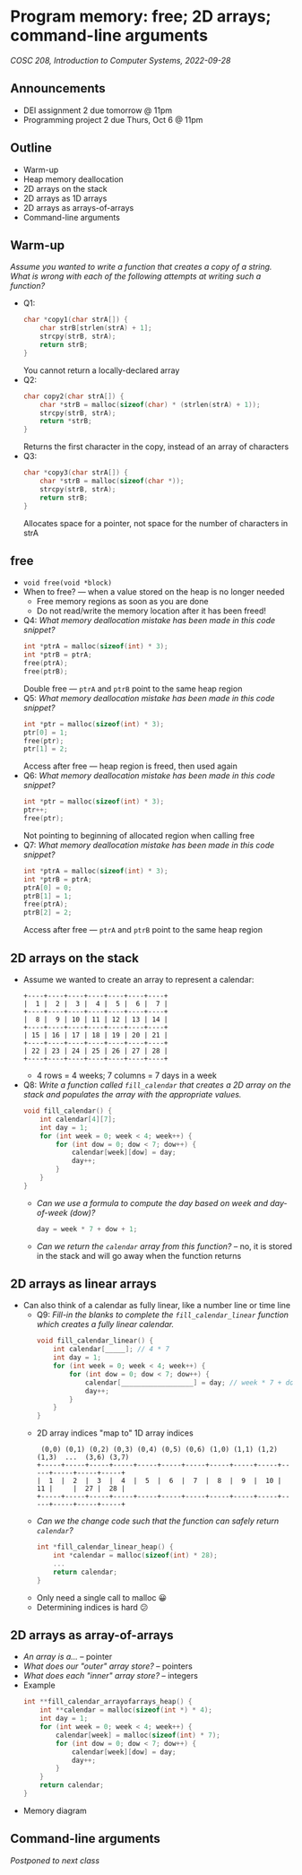 # Program memory: free; 2D arrays; command-line arguments
_COSC 208, Introduction to Computer Systems, 2022-09-28_

## Announcements
* DEI assignment 2 due tomorrow @ 11pm
* Programming project 2 due Thurs, Oct 6 @ 11pm

## Outline
* Warm-up
* Heap memory deallocation
* 2D arrays on the stack
* 2D arrays as 1D arrays
* 2D arrays as arrays-of-arrays
* Command-line arguments

## Warm-up
_Assume you wanted to write a function that creates a copy of a string. What is wrong with each of the following attempts at writing such a function?_
* Q1:
    ```C
    char *copy1(char strA[]) {
        char strB[strlen(strA) + 1];
        strcpy(strB, strA);
        return strB;
    }
    ```
    You cannot return a locally-declared array
* Q2:
    ```C
    char copy2(char strA[]) {
        char *strB = malloc(sizeof(char) * (strlen(strA) + 1));
        strcpy(strB, strA);
        return *strB;
    }
    ```
    Returns the first character in the copy, instead of an array of characters
* Q3:
    ```C
    char *copy3(char strA[]) {
        char *strB = malloc(sizeof(char *));
        strcpy(strB, strA);
        return strB;
    }
    ```
    Allocates space for a pointer, not space for the number of characters in strA

## free
* `void free(void *block)`
* When to free? — when a value stored on the heap is no longer needed
    * Free memory regions as soon as you are done
    * Do not read/write the memory location after it has been freed!
* Q4: _What memory deallocation mistake has been made in this code snippet?_
    ```C
    int *ptrA = malloc(sizeof(int) * 3);
    int *ptrB = ptrA;
    free(ptrA);
    free(ptrB);
    ```
    Double free — `ptrA` and `ptrB` point to the same heap region
* Q5: _What memory deallocation mistake has been made in this code snippet?_
    ```C
    int *ptr = malloc(sizeof(int) * 3);
    ptr[0] = 1;
    free(ptr);
    ptr[1] = 2;
    ```
    Access after free — heap region is freed, then used again
* Q6: _What memory deallocation mistake has been made in this code snippet?_
    ```C
    int *ptr = malloc(sizeof(int) * 3);
    ptr++;
    free(ptr);
    ```
    Not pointing to beginning of allocated region when calling free
* Q7: _What memory deallocation mistake has been made in this code snippet?_
    ```C
    int *ptrA = malloc(sizeof(int) * 3);
    int *ptrB = ptrA;
    ptrA[0] = 0;
    ptrB[1] = 1;
    free(ptrA);
    ptrB[2] = 2;
    ```
    Access after free — `ptrA` and `ptrB` point to the same heap region

## 2D arrays on the stack
* Assume we wanted to create an array to represent a calendar:
    ```
    +----+----+----+----+----+----+----+
    |  1 |  2 |  3 |  4 |  5 |  6 |  7 |
    +----+----+----+----+----+----+----+
    |  8 |  9 | 10 | 11 | 12 | 13 | 14 |
    +----+----+----+----+----+----+----+
    | 15 | 16 | 17 | 18 | 19 | 20 | 21 |
    +----+----+----+----+----+----+----+
    | 22 | 23 | 24 | 25 | 26 | 27 | 28 |
    +----+----+----+----+----+----+----+
    ```
    * 4 rows = 4 weeks; 7 columns = 7 days in a week
* Q8: _Write a function called `fill_calendar` that creates a 2D array on the stack and populates the array with the appropriate values._
    ```C
    void fill_calendar() {
        int calendar[4][7];
        int day = 1;
        for (int week = 0; week < 4; week++) {
            for (int dow = 0; dow < 7; dow++) {
                calendar[week][dow] = day;
                day++;
            }
        }
    }
    ```
    * _Can we use a formula to compute the day based on week and day-of-week (dow)?_
        ```C
        day = week * 7 + dow + 1;
        ```
    * _Can we return the `calendar` array from this function?_ – no, it is stored in the stack and will go away when the function returns

## 2D arrays as linear arrays
* Can also think of a calendar as fully linear, like a number line or time line
    * Q9: _Fill-in the blanks to complete the `fill_calendar_linear` function which creates a fully linear calendar._
        ```C
        void fill_calendar_linear() {
            int calendar[_____]; // 4 * 7
            int day = 1;
            for (int week = 0; week < 4; week++) {
                for (int dow = 0; dow < 7; dow++) {
                    calendar[__________________] = day; // week * 7 + dow
                    day++;
                }
            }
        }
        ```
    * 2D array indices "map to" 1D array indices
        ```
         (0,0) (0,1) (0,2) (0,3) (0,4) (0,5) (0,6) (1,0) (1,1) (1,2) (1,3)  ...  (3,6) (3,7)
        +-----+-----+-----+-----+-----+-----+-----+-----+-----+-----+-----+-----+-----+-----+
        |  1  |  2  |  3  |  4  |  5  |  6  |  7  |  8  |  9  |  10 |  11 |     |  27 |  28 |
        +-----+-----+-----+-----+-----+-----+-----+-----+-----+-----+-----+-----+-----+-----+
        ```
    * _Can we the change code such that the function can safely return `calendar`?_
        ```C
        int *fill_calendar_linear_heap() {
            int *calendar = malloc(sizeof(int) * 28);
            ...
            return calendar;
        }
        ```
    * Only need a single call to malloc 😀
    * Determining indices is hard 😕

## 2D arrays as array-of-arrays
* _An array is a..._ – pointer
* _What does our "outer" array store?_ – pointers
* _What does each "inner" array store?_ – integers
* Example
    ```C
    int **fill_calendar_arrayofarrays_heap() {
        int **calendar = malloc(sizeof(int *) * 4);
        int day = 1;
        for (int week = 0; week < 4; week++) {
            calendar[week] = malloc(sizeof(int) * 7);
            for (int dow = 0; dow < 7; dow++) {
                calendar[week][dow] = day;
                day++;
            }
        }
        return calendar;
    }
    ```
* Memory diagram

## Command-line arguments
_Postponed to next class_